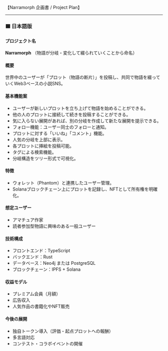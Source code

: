 【Narramorph 企画書 / Project Plan】

---

### 🟦 日本語版

#### プロジェクト名

**Narramorph**
（物語が分岐・変化して綴られていくことから命名）

#### 概要

世界中のユーザーが「プロット（物語の断片）」を投稿し、共同で物語を綴っていくWeb3ベースの小説SNS。

#### 基本機能案

* ユーザーが新しいプロットを立ち上げて物語を始めることができる。
* 他の人のプロットに接続して続きを投稿することができる。
* 気に入らない展開があれば、別の分岐を作成して新たな展開を提示できる。
* フォロー機能：ユーザー同士のフォローと通知。
* プロットに対する「いいね」「コメント」機能。
* 人気の分岐を上部に表示。
* 各プロットに挿絵を投稿可能。
* タグによる検索機能。
* 分岐構造をツリー形式で可視化。

#### 特徴

* ウォレット（Phantom）と連携したユーザー管理。
* Solanaブロックチェーン上にプロットを記録し、NFTとして所有権を明確化。

#### 想定ユーザー

* アマチュア作家
* 読者参加型物語に興味のある一般ユーザー

#### 技術構成

* フロントエンド：TypeScript
* バックエンド：Rust
* データベース：Neo4j または PostgreSQL
* ブロックチェーン：IPFS + Solana

#### 収益モデル

* プレミアム会員（月額）
* 広告収入
* 人気作品の書籍化やNFT販売

#### 今後の展開

* 独自トークン導入（評価・起点プロットへの報酬）
* 多言語対応
* コンテスト・コラボイベントの開催
